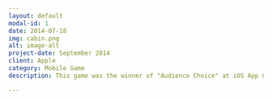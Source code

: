 ```yaml
---
layout: default
modal-id: 1
date: 2014-07-18
img: cabin.png
alt: image-alt
project-date: September 2014
client: Apple
category: Mobile Game
description: This game was the winner of "Audience Choice" at iOS App Challenge at CMU. iOS App Challenge at CMU was hold by Apple Inc. between September 25 - 29 at Carnegie Mellon University.

---
```

